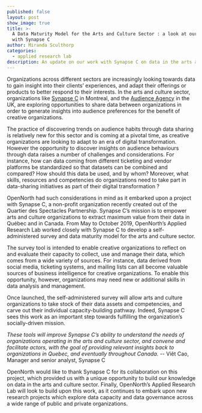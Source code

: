 ```yaml
---
published: false
layout: post
show_image: true
title: >-
  A Data Maturity Model for the Arts and Culture Sector : a look at our work
  with Synapse C
author: Miranda Sculthorp
categories:
  - applied research lab
description: An update on our work with Synapse C on data in the arts and culture sector
---
```

Organizations across different sectors are increasingly looking towards data to gain insight into their clients’ experiences, and adapt their offerings or products to better respond to their interests. In the arts and culture sector, organizations like [Synapse C](https://synapsec.ca/en/) in Montreal, and the [Audience Agency](https://www.audiencedatasharing.org/) in the UK, are exploring opportunities to share data between organizations in order to generate insights into audience preferences for the benefit of creative organizations.  

The practice of discovering trends on audience habits through data sharing is relatively new for this sector and is coming at a pivotal time, as creative organizations are looking to adapt to an era of digital transformation. However the opportunity to discover insights on audience behaviours through data raises a number of challenges and considerations. For instance, how can data coming from different ticketing and vendor platforms be standardized so that datasets can be combined and compared? How should this data be used, and by whom? Moreover, what skills, resources and competencies do organizations need to take part in data-sharing initiatives as part of their digital transformation ? 

OpenNorth had such considerations in mind as it embarked upon a project with Synapse C, a non-profit organization recently created out of the Quartier des Spectacles Partnership. Synapse C’s mission is to empower arts and culture organizations to extract maximum value from their data in Québec and in Canada. From May to October 2019, OpenNorth’s Applied Research Lab worked closely with Synapse C to develop a self-administered survey and data maturity model for the arts and culture sector. 

The survey tool is intended to enable creative organizations to reflect on and evaluate their capacity to collect, use and manage their data, which comes from a wide variety of sources. For instance, data derived from social media, ticketing systems, and mailing lists can all become valuable sources of business intelligence for creative organizations. To enable this opportunity, however, organizations may need new or additional skills in data analysis and management. 

Once launched, the self-administered survey will allow arts and culture organizations to take stock of their data assets and competencies, and carve out their individual capacity-building pathway. Indeed, Synapse C sees this work as an important step towards fulfilling the organization’s socially-driven mission.

_These tools will improve Synapse C’s ability to understand the needs of organizations operating in the arts and culture sector, and convene and facilitate actors, with the goal of providing relevant insights back to organizations in Quebec, and eventually throughout Canada._ 
-- Viêt Cao, Manager and senior analyst, Synapse C 

OpenNorth would like to thank Synapse C for its collaboration on this project, which provided us with a unique opportunity to build our knowledge on data in the arts and culture sector. Finally, OpenNorth’s Applied Research Lab will look to build upon this work, as it continues to embark upon new research projects which explore data capacity and data governance across a wide range of public and private organizations.
